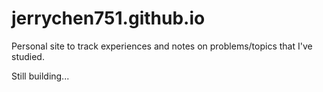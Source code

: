 # jerrychen751.github.io
Personal site to track experiences and notes on problems/topics that I've studied.

Still building...
